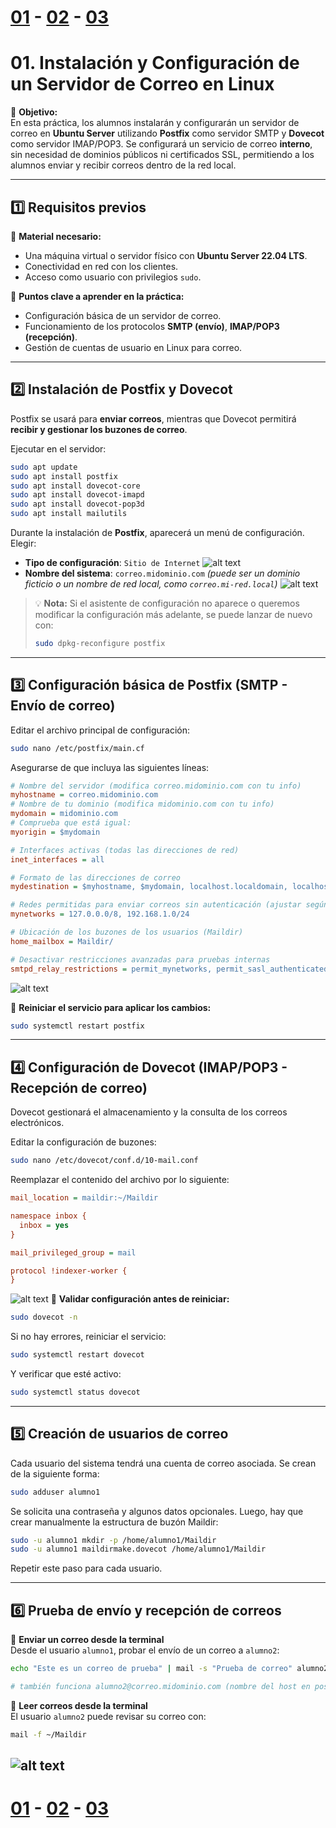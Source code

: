 # [01](../SR0701_mailinux/SR0701_lin.md) - [02](../SR0702_MUA/SR0702_mutt.md) - [03](../SR0703_cliente/SR0703_CliSer.md)
# **01.** Instalación y Configuración de un Servidor de Correo en Linux

📌 **Objetivo:**  
En esta práctica, los alumnos instalarán y configurarán un servidor de correo en **Ubuntu Server** utilizando **Postfix** como servidor SMTP y **Dovecot** como servidor IMAP/POP3. Se configurará un servicio de correo **interno**, sin necesidad de dominios públicos ni certificados SSL, permitiendo a los alumnos enviar y recibir correos dentro de la red local.  

---

## **1️⃣ Requisitos previos**
🔹 **Material necesario:**  
- Una máquina virtual o servidor físico con **Ubuntu Server 22.04 LTS**.
- Conectividad en red con los clientes.
- Acceso como usuario con privilegios `sudo`.

📌 **Puntos clave a aprender en la práctica:**  
- Configuración básica de un servidor de correo.
- Funcionamiento de los protocolos **SMTP (envío)**, **IMAP/POP3 (recepción)**.
- Gestión de cuentas de usuario en Linux para correo.

---

## **2️⃣ Instalación de Postfix y Dovecot**
Postfix se usará para **enviar correos**, mientras que Dovecot permitirá **recibir y gestionar los buzones de correo**.  

Ejecutar en el servidor:
```bash
sudo apt update
sudo apt install postfix
sudo apt install dovecot-core
sudo apt install dovecot-imapd
sudo apt install dovecot-pop3d
sudo apt install mailutils
```

Durante la instalación de **Postfix**, aparecerá un menú de configuración. Elegir:  
- **Tipo de configuración**: `Sitio de Internet` ![alt text](image.png)  
- **Nombre del sistema**: `correo.midominio.com` *(puede ser un dominio ficticio o un nombre de red local, como `correo.mi-red.local`)*  ![alt text](image-1.png)   

> 💡 **Nota:** Si el asistente de configuración no aparece o queremos modificar la configuración más adelante, se puede lanzar de nuevo con:
> ```bash
> sudo dpkg-reconfigure postfix
> ```

---

## **3️⃣ Configuración básica de Postfix (SMTP - Envío de correo)**
Editar el archivo principal de configuración:
```bash
sudo nano /etc/postfix/main.cf
```
Asegurarse de que incluya las siguientes líneas:

```ini
# Nombre del servidor (modifica correo.midominio.com con tu info)
myhostname = correo.midominio.com
# Nombre de tu dominio (modifica midominio.com con tu info)
mydomain = midominio.com
# Comprueba que está igual:
myorigin = $mydomain

# Interfaces activas (todas las direcciones de red)
inet_interfaces = all

# Formato de las direcciones de correo
mydestination = $myhostname, $mydomain, localhost.localdomain, localhost

# Redes permitidas para enviar correos sin autenticación (ajustar según la RED)
mynetworks = 127.0.0.0/8, 192.168.1.0/24

# Ubicación de los buzones de los usuarios (Maildir)
home_mailbox = Maildir/

# Desactivar restricciones avanzadas para pruebas internas
smtpd_relay_restrictions = permit_mynetworks, permit_sasl_authenticated, defer_unauth_destination
```
![alt text](image-2.png)

📌 **Reiniciar el servicio para aplicar los cambios:**  
```bash
sudo systemctl restart postfix
```

---

## **4️⃣ Configuración de Dovecot (IMAP/POP3 - Recepción de correo)**
Dovecot gestionará el almacenamiento y la consulta de los correos electrónicos.

Editar la configuración de buzones:
```bash
sudo nano /etc/dovecot/conf.d/10-mail.conf
```
Reemplazar el contenido del archivo por lo siguiente:

```ini
mail_location = maildir:~/Maildir

namespace inbox {
  inbox = yes
}

mail_privileged_group = mail

protocol !indexer-worker {
}
```
![alt text](image-3.png)
📌 **Validar configuración antes de reiniciar:**
```bash
sudo dovecot -n
```
Si no hay errores, reiniciar el servicio:
```bash
sudo systemctl restart dovecot
```
Y verificar que esté activo:
```bash
sudo systemctl status dovecot
```

---

## **5️⃣ Creación de usuarios de correo**
Cada usuario del sistema tendrá una cuenta de correo asociada. Se crean de la siguiente forma:
```bash
sudo adduser alumno1
```
Se solicita una contraseña y algunos datos opcionales. Luego, hay que crear manualmente la estructura de buzón Maildir:
```bash
sudo -u alumno1 mkdir -p /home/alumno1/Maildir
sudo -u alumno1 maildirmake.dovecot /home/alumno1/Maildir
```
Repetir este paso para cada usuario.

---

## **6️⃣ Prueba de envío y recepción de correos**
📌 **Enviar un correo desde la terminal**  
Desde el usuario `alumno1`, probar el envío de un correo a `alumno2`:
```bash
echo "Este es un correo de prueba" | mail -s "Prueba de correo" alumno2@midominio.com

# también funciona alumno2@correo.midominio.com (nombre del host en postfix)
```
📌 **Leer correos desde la terminal**  
El usuario `alumno2` puede revisar su correo con:
```bash
mail -f ~/Maildir
```
![alt text](image-4.png)
---


# [01](../SR0701_mailinux/SR0701_lin.md) - [02](../SR0702_MUA/SR0702_mutt.md) - [03](../SR0703_cliente/SR0703_CliSer.md)